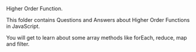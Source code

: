 Higher Order Function.


This folder contains Questions and Answers about Higher Order Functions in JavaScript.

You will get to learn about some array methods like forEach, reduce, map and filter.

